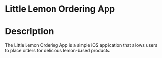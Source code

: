# Little Lemon Ordering App

# Description
The Little Lemon Ordering App is a simple iOS application that allows users to place orders for delicious lemon-based products.
